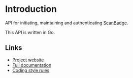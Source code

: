 # Introduction
API for initiating, maintaining and authenticating [ScanBadge](https://scanbadge.xyz/discover).

This API is written in Go.

## Links
- [Project website](https://scanbadge.xyz/)
- [Full documentation](https://scanbadge.xyz/documentation)
- [Coding style rules](https://golang.org/doc/effective_go.html#formatting)
